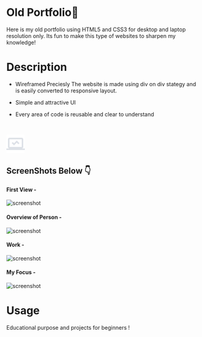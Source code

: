 # Old Portfolio🤖
Here is my old portfolio using  HTML5 and CSS3 for desktop and laptop resolution only. Its fun to make this type of websites to sharpen my knowledge!

# Description
- Wireframed Preciesly
  The website is made using div on div stategy and is easily converted to responsive layout.

- Simple and attractive UI

- Every area of code is reusable and clear to understand
<br>

![screenshot](https://github.com/deathook007/cli-boilerplates/blob/master/Image%20-%20quick%20use/usage.png)
## ScreenShots Below 👇

#### First View -

![screenshot](https://github.com/deathook007/Portfolio-html-css/blob/master/images/Deepak%20Bhatt%F0%9F%A4%96%20-FrontPage.png)

#### Overview of Person -

![screenshot](https://github.com/deathook007/Portfolio-html-css/blob/master/images/Deepak%20Bhatt%F0%9F%A4%96%20-Overview.png)

#### Work -

![screenshot](https://github.com/deathook007/Portfolio-html-css/blob/master/images/Deepak%20Bhatt%F0%9F%A4%96%20-Work.png)

####  My Focus -

![screenshot](https://github.com/deathook007/Portfolio-html-css/blob/master/images/Deepak%20Bhatt%F0%9F%A4%96%20-FocusOn.png)

# Usage 

Educational purpose and projects for beginners !
